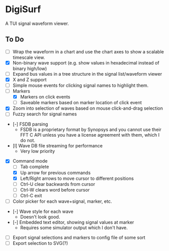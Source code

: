 # DigiSurf

A TUI signal waveform viewer.

## To Do

- [ ] Wrap the waveform in a chart and use the chart axes to show a scalable timescale view.
- [x] Non-binary wave support (e.g. show values in hexadecimal instead of binary high/low)
- [ ] Expand bus values in a tree structure in the signal list/waveform viewer
- [x] X and Z support
- [ ] Simple mouse events for clicking signal names to highlight them.
- [ ] Markers
  - [x] Markers on click events
  - [ ] Saveable markers based on marker location of click event
- [x] Zoom into selection of waves based on mouse click-and-drag selection
- [ ] Fuzzy search for signal names
- [-] FSDB parsing
  - FSDB is a proprietary format by Synopsys and you cannot use their FFT C API unless you have a license agreement with them, which I do not.
- [l] Wave DB file streaming for performance
  - Very low priority
- [x] Command mode
  - [ ] Tab complete
  - [x] Up arrow for previous commands
  - [x] Left/Right arrows to move cursor to different positions
  - [ ] Ctrl-U clear backwards from cursor
  - [ ] Ctrl-W clears word before cursor
  - [ ] Ctrl-C exit
- [ ] Color picker for each wave+signal, marker, etc.
- [-] Wave style for each wave
  - Doesn't look good.
- [-] Embedded text editor, showing signal values at marker
  - Requires some simulator output which I don't have.
- [ ] Export signal selections and markers to config file of some sort
- [ ] Export selection to SVG(?)
